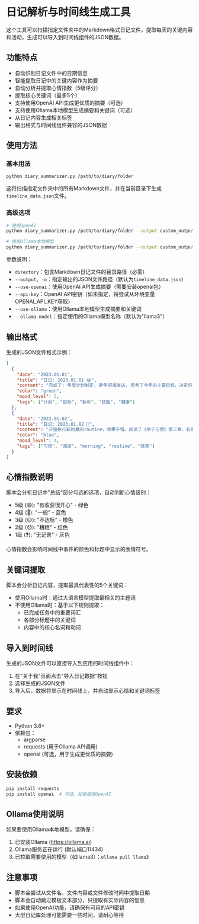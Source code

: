 # 日记解析与时间线生成工具

这个工具可以扫描指定文件夹中的Markdown格式日记文件，提取每天的关键内容和活动，生成可以导入到时间线组件的JSON数据。

## 功能特点

- 自动识别日记文件中的日期信息
- 智能提取日记中的关键内容作为摘要
- 自动分析并提取心情指数（5级评分）
- 提取核心关键词（最多5个）
- 支持使用OpenAI API生成更优质的摘要（可选）
- 支持使用Ollama本地模型生成摘要和关键词（可选）
- 从日记内容生成相关标签
- 输出格式与时间线组件兼容的JSON数据

## 使用方法

### 基本用法

```bash
python diary_summarizer.py /path/to/diary/folder
```

这将扫描指定文件夹中的所有Markdown文件，并在当前目录下生成`timeline_data.json`文件。

### 高级选项

```bash
# 使用OpenAI
python diary_summarizer.py /path/to/diary/folder --output custom_output.json --use-openai --api-key YOUR_OPENAI_API_KEY

# 使用Ollama本地模型
python diary_summarizer.py /path/to/diary/folder --output custom_output.json --use-ollama --ollama-model llama3
```

参数说明：
- `directory`：包含Markdown日记文件的目录路径（必需）
- `--output, -o`：指定输出的JSON文件路径（默认为`timeline_data.json`）
- `--use-openai`：使用OpenAI API生成摘要（需要安装openai包）
- `--api-key`：OpenAI API密钥（如未指定，将尝试从环境变量OPENAI_API_KEY获取）
- `--use-ollama`：使用Ollama本地模型生成摘要和关键词
- `--ollama-model`：指定使用的Ollama模型名称（默认为"llama3"）

## 输出格式

生成的JSON文件格式示例：

```json
[
  {
    "date": "2023.01.01",
    "title": "日记: 2023.01.01 😄",
    "content": "完成了: 年度计划制定, 新年祝福发送. 思考了今年的主要目标，决定将重心放在技能提升和健康管理上。",
    "color": "green",
    "mood_level": 5,
    "tags": ["计划", "目标", "新年", "技能", "健康"]
  },
  {
    "date": "2023.01.02",
    "title": "日记: 2023.01.02 🙂",
    "content": "开始执行新的晨间routine，效果不错。阅读了《原子习惯》第三章，有很多启发。",
    "color": "blue",
    "mood_level": 4,
    "tags": ["习惯", "阅读", "morning", "routine", "效率"]
  }
]
```

## 心情指数说明

脚本会分析日记中"总结"部分勾选的选项，自动判断心情级别：

- 5级 (😄): "有收获很开心" - 绿色
- 4级 (🙂): "一般" - 蓝色
- 3级 (😐): "不达标" - 橙色
- 2级 (😞): "糟糕" - 红色
- 1级 (❓): "无记录" - 灰色

心情指数会影响时间线中事件的颜色和标题中显示的表情符号。

## 关键词提取

脚本会分析日记内容，提取最具代表性的5个关键词：

- 使用Ollama时：通过大语言模型提取最相关的主题词
- 不使用Ollama时：基于以下规则提取：
  - 已完成任务中的重要词汇
  - 各部分标题中的关键词
  - 内容中的核心名词和动词

## 导入到时间线

生成的JSON文件可以直接导入到应用的时间线组件中：

1. 在"关于我"页面点击"导入日记数据"按钮
2. 选择生成的JSON文件
3. 导入后，数据将显示在时间线上，并自动显示心情和关键词标签

## 要求

- Python 3.6+
- 依赖包：
  - argparse
  - requests (用于Ollama API调用)
  - openai (可选，用于生成更优质的摘要)

## 安装依赖

```bash
pip install requests
pip install openai  # 可选，如需使用OpenAI
```

## Ollama使用说明

如果要使用Ollama本地模型，请确保：

1. 已安装Ollama (https://ollama.ai)
2. Ollama服务正在运行 (默认端口11434)
3. 已拉取需要使用的模型（如llama3）：`ollama pull llama3`

## 注意事项

- 脚本会尝试从文件名、文件内容或文件修改时间中提取日期
- 脚本会自动跳过模板文本部分，只提取有实际内容的信息
- 如果使用OpenAI功能，请确保有可用的API密钥
- 大型日记库处理可能需要一些时间，请耐心等待 